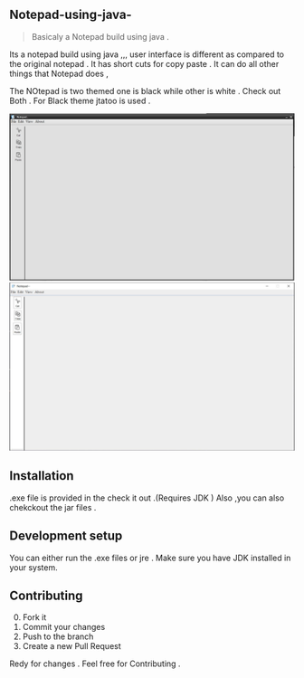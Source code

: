 ## Notepad-using-java-

> Basicaly a Notepad build using java  .

Its a notepad build using java ,,,
user interface is different as compared to the original notepad .
It has short cuts for copy paste . It can do all other things that Notepad does ,

The NOtepad is two themed one is black while other is white . Check out Both .
For Black theme jtatoo is used .

![](no.jpg)
![](no1.jpg)

## Installation

.exe file is provided in the check it out .(Requires JDK )
Also ,you can also chekckout the jar files .


## Development setup

You can either run the  .exe files or jre .
Make sure you have JDK installed in your system.




## Contributing

0. Fork it 
1. Commit your changes 
2. Push to the branch 
3. Create a new Pull Request

Redy for changes .
Feel free for Contributing .
